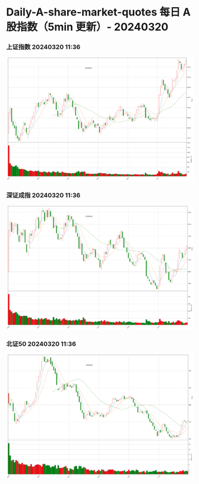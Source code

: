 
# Daily-A-share-market-quotes 每日 A 股指数（5min 更新）- 20240320

### 上证指数 20240320 11:36
![](./fig/2024/3/20240320-sh000001.png)

### 深证成指 20240320 11:36
![](./fig/2024/3/20240320-sz399001.png)

### 北证50 20240320 11:36
![](./fig/2024/3/20240320-bj899050.png)
